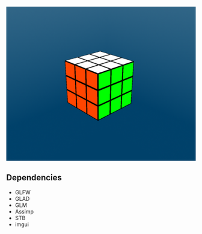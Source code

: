 ![Alt text](Photo.png?raw=true "Solar System")


## Dependencies
* GLFW
* GLAD
* GLM
* Assimp
* STB
* imgui